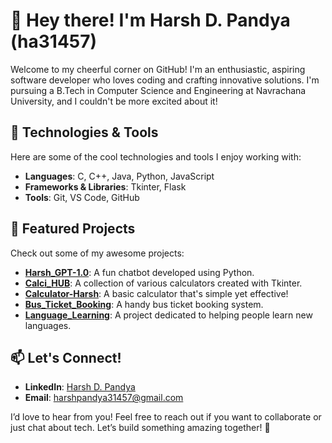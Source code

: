 # 👋 Hey there! I'm Harsh D. Pandya (ha31457)

Welcome to my cheerful corner on GitHub! I'm an enthusiastic, aspiring software developer who loves coding and crafting innovative solutions. I'm pursuing a B.Tech in Computer Science and Engineering at Navrachana University, and I couldn't be more excited about it!

## 🔧 Technologies & Tools

Here are some of the cool technologies and tools I enjoy working with:

- **Languages**: C, C++, Java, Python, JavaScript
- **Frameworks & Libraries**: Tkinter, Flask
- **Tools**: Git, VS Code, GitHub

## 🚀 Featured Projects

Check out some of my awesome projects:

- **[Harsh_GPT-1.0](https://github.com/ha31457/Harsh_GPT-1.0)**: A fun chatbot developed using Python.
- **[Calci_HUB](https://github.com/ha31457/Calci_HUB)**: A collection of various calculators created with Tkinter.
- **[Calculator-Harsh](https://github.com/ha31457/Calculator-Harsh)**: A basic calculator that's simple yet effective!
- **[Bus_Ticket_Booking](https://github.com/ha31457/Bus_Ticket_Booking)**: A handy bus ticket booking system.
- **[Language_Learning](https://github.com/ha31457/Language_Learning)**: A project dedicated to helping people learn new languages.

## 📫 Let's Connect!

- **LinkedIn**: [Harsh D. Pandya](https://www.linkedin.com/in/pandya-harsh-dushyantbhai/)
- **Email**: [harshpandya31457@gmail.com](mailto:harshpandya31457@gmail.com)

I’d love to hear from you! Feel free to reach out if you want to collaborate or just chat about tech. Let’s build something amazing together! 🌟
